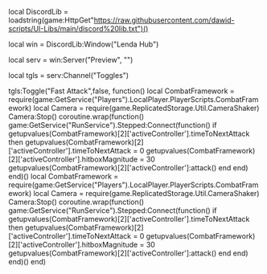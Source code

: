 local DiscordLib = loadstring(game:HttpGet"https://raw.githubusercontent.com/dawid-scripts/UI-Libs/main/discord%20lib.txt")()

local win = DiscordLib:Window("Lenda Hub")

local serv = win:Server("Preview", "")

local tgls = serv:Channel("Toggles")

tgls:Toggle("Fast Attack",false, function()
local CombatFramework = require(game:GetService("Players").LocalPlayer.PlayerScripts.CombatFramework)
local Camera = require(game.ReplicatedStorage.Util.CameraShaker)
Camera:Stop()
coroutine.wrap(function()
    game:GetService("RunService").Stepped:Connect(function()
        if getupvalues(CombatFramework)[2]['activeController'].timeToNextAttack then
        getupvalues(CombatFramework)[2]['activeController'].timeToNextAttack = 0
        getupvalues(CombatFramework)[2]['activeController'].hitboxMagnitude = 30
        getupvalues(CombatFramework)[2]['activeController']:attack()
        end
        end)
end)()
local CombatFramework = require(game:GetService("Players").LocalPlayer.PlayerScripts.CombatFramework)
local Camera = require(game.ReplicatedStorage.Util.CameraShaker)
Camera:Stop()
coroutine.wrap(function()
    game:GetService("RunService").Stepped:Connect(function()
        if getupvalues(CombatFramework)[2]['activeController'].timeToNextAttack then
        getupvalues(CombatFramework)[2]['activeController'].timeToNextAttack = 0
        getupvalues(CombatFramework)[2]['activeController'].hitboxMagnitude = 30
        getupvalues(CombatFramework)[2]['activeController']:attack()
        end
        end)
end)()
end)
